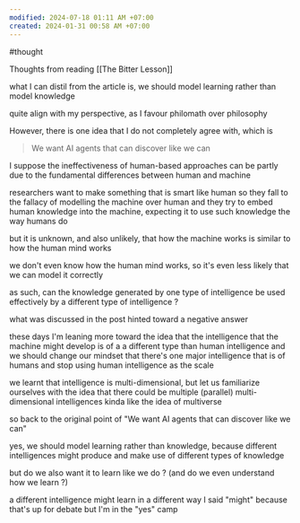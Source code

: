 ```yaml
---
modified: 2024-07-18 01:11 AM +07:00
created: 2024-01-31 00:58 AM +07:00
---
```

#thought 

Thoughts from reading [[The Bitter Lesson]]

what I can distil from the article is, we should model learning rather than model knowledge

quite align with my perspective, as I favour philomath over philosophy

However, there is one idea that I do not completely agree with, which is 

> We want AI agents that can discover like we can

I suppose the ineffectiveness of human-based approaches can be partly due to the fundamental differences between human and machine

researchers want to make something that is smart like human
so they fall to the fallacy of modelling the machine over human
and they try to embed human knowledge into the machine, expecting it to use such knowledge the way humans do

but it is unknown, and also unlikely, that how the machine works is similar to how the human mind works

we don't even know how the human mind works, so it's even less likely that we can model it correctly

as such, can the knowledge generated by one type of intelligence be used effectively by a different type of intelligence ?

what was discussed in the post hinted toward a negative answer

these days I'm leaning more toward the idea that the intelligence that the machine might develop is of a a different type than human intelligence
and we should change our mindset that there's one major intelligence that is of humans
and stop using human intelligence as the scale

we learnt that intelligence is multi-dimensional, but let us familiarize ourselves with the idea that there could be multiple (parallel) multi-dimensional intelligences
kinda like the idea of multiverse

so back to the original point of "We want AI agents that can discover like we can"

yes, we should model learning rather than knowledge, because different intelligences might produce and make use of different types of knowledge

but do we also want it to learn like we do ?
(and do we even understand how we learn ?)

a different intelligence might learn in a different way
I said "might" because that's up for debate
but I'm in the "yes" camp